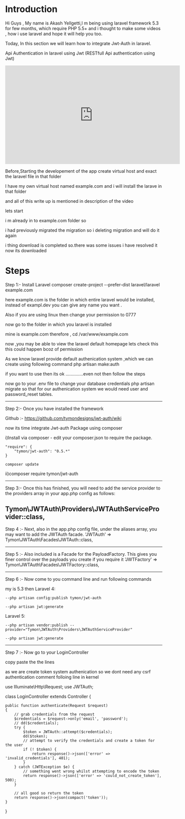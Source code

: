 Introduction
========================

Hi Guys ,
My name is Akash Yellgetti,I m being using laravel framework 5.3 for few months,
which require PHP 5.5+  and i thought to make some videos ,
how i use laravel and hope it will help you too.

Today, In this section we will learn how to integrate Jwt-Auth in laravel.

Api Authentication in laravel using Jwt
(RESTfull Api authentication using Jwt)

<iframe width="560" height="315" src="https://www.youtube.com/embed/O-hVQG3_W6k" frameborder="0" allowfullscreen></iframe>

Before,Starting the developement of the app create virtual host and exact the laravel
file in that folder
 
I have my own virtual host named example.com and i will install the larave in that folder

and all of this  write up is mentioned in description of the video

lets start 


i m already in to example.com folder so 

i had previously migrated the migration so i deleting migration and will do it again 

i thing  download is completed so.there was some issues i have resolved it now its downloaded 


Steps
==================
Step 1:-
Install Laravel 
composer create-project --prefer-dist laravel/laravel example.com

here example.com is the folder in which entire laravel would be installed,
instead of exampl.dev you can give any name you want .

Also if you are using linux then change your permission to 0777

now go to the folder in which you laravel is installed

mine is example.com
therefore , cd /var/www/example.com

now ,you may be able to view the laravel default homepage 
lets check this 
this could happen bcoz of permission


As we know laravel provide default authenication system ,which we can create using following command
php artisan make:auth

if you want to use  then its ok ..............even not then follow the steps

now go to your .env file to change your database credentials
php artisan migrate
so that for our authenication system we would need user and password_reset tables.

--------------------------------------------------------------

Step 2:-
Once you have installed the framework 

Github :- https://github.com/tymondesigns/jwt-auth/wiki

now its time integrate Jwt-auth Package using composer

i)Install via composer - edit your composer.json to require the package.

	"require": {
	    "tymon/jwt-auth": "0.5.*"
	}

	composer update

ii)composer require tymon/jwt-auth

---------------------------------------------------------------
Step 3:-
Once this has finished, you will need to add the service provider to the 
providers array in your app.php config as follows:

Tymon\JWTAuth\Providers\JWTAuthServiceProvider::class,
---------------------------------------------------------------
Step 4 :-
Next, also in the app.php config file, under the aliases array, you may 
want to add the JWTAuth facade.
'JWTAuth' => Tymon\JWTAuth\Facades\JWTAuth::class,

---------------------------------------------------------------
Step 5 :-
Also included is a Facade for the PayloadFactory. This gives you finer control over the payloads you create if you require it
'JWTFactory' => Tymon\JWTAuth\Facades\JWTFactory::class,

---------------------------------------------------------------
Step 6 :-
Now come to you command line and run following commands

my is 5.3 then
Laravel 4:

	--php artisan config:publish tymon/jwt-auth

	--php artisan jwt:generate

Laravel 5:

	--php artisan vendor:publish --provider="Tymon\JWTAuth\Providers\JWTAuthServiceProvider"

	--php artisan jwt:generate

----------------------------------------------------------------
Step 7 :-
Now go to your LoginController 

copy paste the the lines

as we are create token system authenication so we dont need any csrf authentication
comment folloing line in kernel



use Illuminate\Http\Request;
use JWTAuth;

class LoginController extends Controller
{
  

    public function authenticate(Request $request)
    {
        // grab credentials from the request
        $credentials = $request->only('email', 'password');
        // dd($credentials);
        try {
            $token = JWTAuth::attempt($credentials);
            dd($token);
            // attempt to verify the credentials and create a token for the user
            if (! $token) {
                return response()->json(['error' => 'invalid_credentials'], 401);
            }
        } catch (JWTException $e) {
            // something went wrong whilst attempting to encode the token
            return response()->json(['error' => 'could_not_create_token'], 500);
        }

        // all good so return the token
        return response()->json(compact('token'));
    }
}
